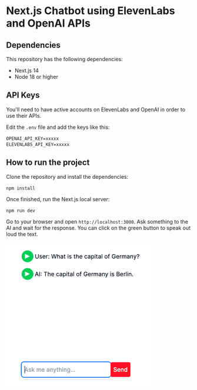 # Next.js Chatbot using ElevenLabs and OpenAI APIs

## Dependencies

This repository has the following dependencies:

- Next.js 14
- Node 18 or higher

## API Keys

You'll need to have active accounts on ElevenLabs and OpenAI in order to use
their APIs.

Edit the `.env` file and add the keys like this:

```
OPENAI_API_KEY=xxxxx
ELEVENLABS_API_KEY=xxxxx
```

## How to run the project

Clone the repository and install the dependencies:

```
npm install
```

Once finished, run the Next.js local server:

```
npm run dev
```

Go to your browser and open `http://localhost:3000`. Ask something to the AI
and wait for the response. You can click on the green button to speak out loud
the text.

![Basic voice chatbot](tutorial/images/chatbot-voice.png)

